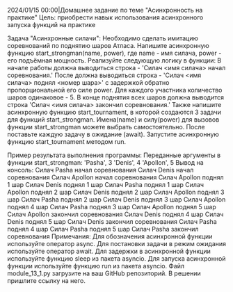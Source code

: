 2024/01/15 00:00|Домашнее задание по теме "Асинхронность на практике"
Цель: приобрести навык использования асинхронного запуска функций на практике

Задача "Асинхронные силачи":
Необходимо сделать имитацию соревнований по поднятию шаров Атласа.
Напишите асинхронную функцию start_strongman(name, power), где name - имя силача, power - его подъёмная мощность. Реализуйте следующую логику в функции:
В начале работы должна выводиться строка - 'Силач <имя силача> начал соревнования.'
После должна выводиться строка - 'Силач <имя силача> поднял <номер шара>' с задержкой обратно пропорциональной его силе power. Для каждого участника количество шаров одинаковое - 5.
В конце поднятия всех шаров должна выводится строка 'Силач <имя силача> закончил соревнования.'
Также напишите асинхронную функцию start_tournament, в которой создаются 3 задачи для функций start_strongman. Имена(name) и силу(power) для вызовов функции start_strongman можете выбрать самостоятельно.
После поставьте каждую задачу в ожидание (await).
Запустите асинхронную функцию start_tournament методом run.

Пример результата выполнения программы:
Переданные аргументы в функции start_strongman:
'Pasha', 3
'Denis', 4
'Apollon', 5
Вывод на консоль:
Силач Pasha начал соревнования
Силач Denis начал соревнования
Силач Apollon начал соревнования
Силач Apollon поднял 1 шар
Силач Denis поднял 1 шар
Силач Pasha поднял 1 шар
Силач Apollon поднял 2 шар
Силач Denis поднял 2 шар
Силач Apollon поднял 3 шар
Силач Pasha поднял 2 шар
Силач Denis поднял 3 шар
Силач Apollon поднял 4 шар
Силач Pasha поднял 3 шар
Силач Apollon поднял 5 шар
Силач Apollon закончил соревнования
Силач Denis поднял 4 шар
Силач Denis поднял 5 шар
Силач Denis закончил соревнования
Силач Pasha поднял 4 шар
Силач Pasha поднял 5 шар
Силач Pasha закончил соревнования
Примечания:
Для обозначения асинхронной функции используйте оператор async.
Для постановки задачи в режим ожидания используйте оператор await.
Для задержки в асинхронной функции используйте функцию sleep из пакета asyncio.
Для запуска асинхронной функции используйте функцию run из пакета asyncio.
Файл module_13_1.py загрузите на ваш GitHub репозиторий. В решении пришлите ссылку на него.
